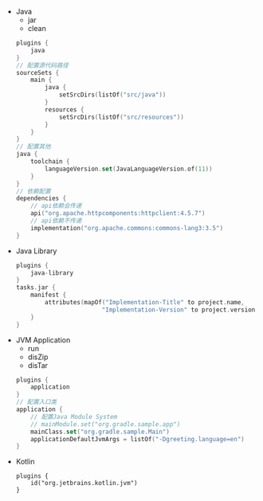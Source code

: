 - Java
    - jar
    - clean
    ```build.gradle.kts
    plugins {
        java
    }
    // 配置源代码路径
    sourceSets {
        main {
            java {
                setSrcDirs(listOf("src/java"))
            }
            resources {
                setSrcDirs(listOf("src/resources"))
            }
        }
    }
    // 配置其他
    java {
        toolchain {
            languageVersion.set(JavaLanguageVersion.of(11))
        }
    }
    // 依赖配置
    dependencies {
        // api依赖会传递
        api("org.apache.httpcomponents:httpclient:4.5.7")
        // api依赖不传递
        implementation("org.apache.commons:commons-lang3:3.5")
    }
    ```
- Java Library
    ```build.gradle.kts
    plugins {
        java-library
    }
    tasks.jar {
        manifest {
            attributes(mapOf("Implementation-Title" to project.name,
                            "Implementation-Version" to project.version))
        }
    }
    ```
- JVM Application
    - run
    - disZip
    - disTar
    ```build.gradle.kts
    plugins {
        application
    }
    // 配置入口类
    application {
        // 配置Java Module System
        // mainModule.set("org.gradle.sample.app")
        mainClass.set("org.gradle.sample.Main")
        applicationDefaultJvmArgs = listOf("-Dgreeting.language=en")
    }
    ```
- Kotlin
    ```
    plugins {
        id("org.jetbrains.kotlin.jvm") 
    }
    ```
